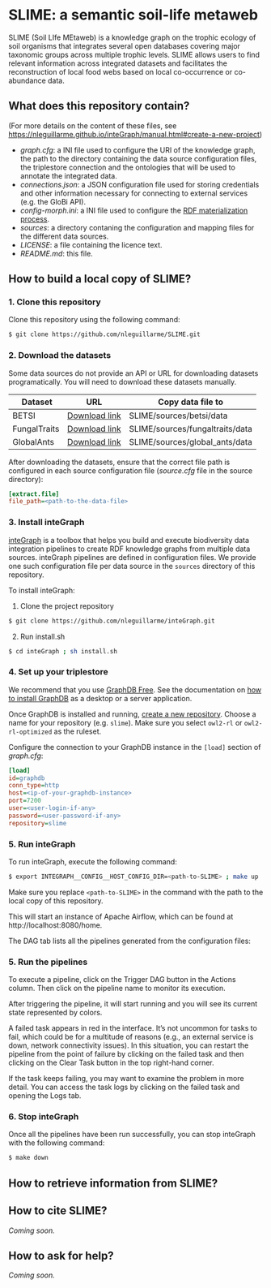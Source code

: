 # SLIME: a semantic soil-life metaweb

SLIME (Soil LIfe MEtaweb) is a knowledge graph on the trophic ecology of soil organisms that integrates several open databases covering major taxonomic groups across multiple trophic levels. SLIME allows users to find relevant information across integrated datasets and facilitates the reconstruction of local food webs based on local co-occurrence or co-abundance data.

## What does this repository contain?
(For more details on the content of these files, see https://nleguillarme.github.io/inteGraph/manual.html#create-a-new-project)
- *graph.cfg*: a INI file used to configure the URI of the knowledge graph, the path to the directory containing the data source configuration files, the triplestore connection and the ontologies that will be used to annotate the integrated data.
- *connections.json*: a JSON configuration file used for storing credentials and other information necessary for connecting to external services (e.g. the GloBi API).
- *config-morph.ini*: a INI file used to configure the [RDF materialization process](https://morph-kgc.readthedocs.io/en/latest/documentation/#configuration).
- *sources*: a directory contaning the configuration and mapping files for the different data sources.
- *LICENSE*: a file containing the licence text.
- *README.md*: this file.

## How to build a local copy of SLIME?

### 1. Clone this repository

Clone this repository using the following command:
```bash
$ git clone https://github.com/nleguillarme/SLIME.git
```

### 2. Download the datasets

Some data sources do not provide an API or URL for downloading datasets programatically. You will need to download these datasets manually.

| Dataset | URL | Copy data file to |
| ------- | --- | ----------------- |
| BETSI        | [Download link](https://portail.betsi.cnrs.fr/request-traits) | SLIME/sources/betsi/data |
| FungalTraits | [Download link](https://docs.google.com/spreadsheets/d/1cxImJWMYVTr6uIQXcTLwK1YNNzQvKJJifzzNpKCM6O0/edit?usp=sharing) | SLIME/sources/fungaltraits/data |
| GlobalAnts   | [Download link](https://globalants.org/AntsDB/Entry) | SLIME/sources/global_ants/data |

After downloading the datasets, ensure that the correct file path is configured in each source configuration file (*source.cfg* file in the source directory):
```ini
[extract.file]
file_path=<path-to-the-data-file>
```

### 3. Install inteGraph

[inteGraph](https://nleguillarme.github.io/inteGraph/) is a toolbox that helps you build and execute biodiversity data integration pipelines to create RDF knowledge graphs from multiple data sources. inteGraph pipelines are defined in configuration files. We provide one such configuration file per data source in the `sources` directory of this repository.

To install inteGraph:
1. Clone the project repository
```bash
$ git clone https://github.com/nleguillarme/inteGraph.git
```
2. Run install.sh
```bash
$ cd inteGraph ; sh install.sh
```

### 4. Set up your triplestore

We recommend that you use [GraphDB Free](https://graphdb.ontotext.com/). 
See the documentation on [how to install GraphDB](https://graphdb.ontotext.com/documentation/10.7/how-to-install-graphdb.html) as a desktop or a server application. 

Once GraphDB is installed and running, [create a new repository](https://graphdb.ontotext.com/documentation/10.7/creating-a-repository.html). Choose a name for your repository (e.g. `slime`).
Make sure you select `owl2-rl` or `owl2-rl-optimized` as the ruleset.

Configure the connection to your GraphDB instance in the `[load]` section of *graph.cfg*:

```ini
[load]
id=graphdb
conn_type=http
host=<ip-of-your-graphdb-instance>
port=7200
user=<user-login-if-any>
password=<user-password-if-any>
repository=slime
```

### 5. Run inteGraph

To run inteGraph, execute the following command:

```bash
$ export INTEGRAPH__CONFIG__HOST_CONFIG_DIR=<path-to-SLIME> ; make up
```
Make sure you replace `<path-to-SLIME>` in the command with the path to the local copy of this repository.

This will start an instance of Apache Airflow, which can be found at http://localhost:8080/home.

The DAG tab lists all the pipelines generated from the configuration files:

### 5. Run the pipelines

To execute a pipeline, click on the Trigger DAG button in the Actions column. Then click on the pipeline name to monitor its execution.

After triggering the pipeline, it will start running and you will see its current state represented by colors.

A failed task appears in red in the interface. It’s not uncommon for tasks to fail, which could be for a multitude of reasons (e.g., an external service is down, network connectivity issues). In this situation, you can restart the pipeline from the point of failure by clicking on the failed task and then clicking on the Clear Task button in the top right-hand corner.

If the task keeps failing, you may want to examine the problem in more detail. You can access the task logs by clicking on the failed task and opening the Logs tab.

### 6. Stop inteGraph

Once all the pipelines have been run successfully, you can stop inteGraph with the following command: 
```bash
$ make down
```

## How to retrieve information from SLIME?

## How to cite SLIME?

*Coming soon.*

## How to ask for help?

*Coming soon.*

